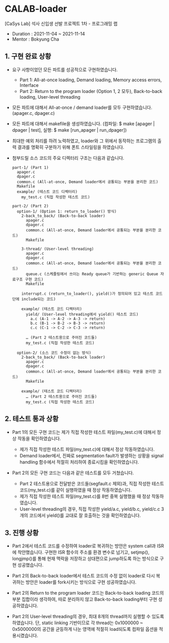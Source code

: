 # CALAB-loader

[CaSys Lab] 석사 신입생 선발 프로젝트 1차 - 프로그래밍 랩

* Duration : 2021-11-04 ~ 2021-11-14
* Mentor : Bokyung Cha


## 1. 구현 완료 상황

* 요구 사항이었던 모든 파트를 성공적으로 구현하였습니다.
  - Part 1: All-at-once loading, Demand loading, Memory access errors, Interface
  - Part 2: Return to the program loader (Option 1, 2 모두), Back-to-back loading, User-level threading

* 모든 파트에 대해서 All-at-once / demand loader를 모두 구현하였습니다. (apager.c, dpager.c)
* 모든 파트에 대해서 makefile을 생성하였습니다. (컴파일: $ make [apager | dpager | test], 실행: $ make [run_apager | run_dpager])

* 최대한 예외 처리를 하려 노력하였고, loader와 그 위에서 동작하는 프로그램의 출력 결과를 명확히 구분하기 위해 폰트 스타일링을 하였습니다.

* 첨부드릴 소스 코드의 주요 디렉터리 구조는 다음과 같습니다.

      part-1/ (Part 1)
        apager.c
        dpager.c
        common.c (All-at-once, Demand loader에서 공통되는 부분을 분리한 코드)
        Makefile
        example/ (테스트 코드 디렉터리)
          my_test.c (직접 작성한 테스트 코드)

      part-2/ (Part 2)
        option-1/ (Option 1: return_to_loader() 방식)
          2-back_to_back/ (Back-to-back loader)
            apager.c
            dpager.c
            common.c (All-at-once, Demand loader에서 공통되는 부분을 분리한 코드)
            Makefile

          3-thread/ (User-level threading)
            apager.c
            dpager.c
            common.c (All-at-once, Demand loader에서 공통되는 부분을 분리한 코드)
            queue.c (스케줄링에서 쓰이는 Ready queue가 기반하는 generic Queue 자료구조 구현 코드)
            Makefile

          interrupt.c (return_to_loader(), yield()가 정의되어 있고 테스트 코드 단에 include되는 코드)

          example/ (테스트 코드 디렉터리)
            yield/ (User-level threading에서 yield() 테스트 코드)
              a.c (A-1 -> A-2 -> A-3 -> return)
              b.c (B-1 -> B-2 -> B-3 -> return)
              c.c (C-1 -> C-2 -> C-3 -> return)

            … (Part 2 테스트용으로 주어진 코드들)
            my_test.c (직접 작성한 테스트 코드)

        option-2/ (소스 코드 수정이 없는 방식)
          2-back_to_back/ (Back-to-back loader)
            apager.c
            dpager.c
            common.c (All-at-once, Demand loader에서 공통되는 부분을 분리한 코드)
            Makefile

          example/ (테스트 코드 디렉터리)
            … (Part 2 테스트용으로 주어진 코드들)
            my_test.c (직접 작성한 테스트 코드)


## 2. 테스트 통과 상황

* Part 1의 모든 구현 코드는 제가 직접 작성한 테스트 파일(my_test.c)에 대해서 정상 작동을 확인하였습니다.
  - 제가 직접 작성한 테스트 파일(my_test.c)에 대해서 정상 작동하였습니다.
  - Demand loader에서, 진짜로 segmentation fault가 발생하는 상황을 signal handling 함수에서 적절히 처리하여 종료시킴을 확인하였습니다.

* Part 2의 모든 구현 코드는 다음과 같은 테스트를 모두 거쳤습니다.
  - Part 2 테스트용으로 전달받은 코드들(segfault.c 제외)과, 직접 작성한 테스트 코드(my_test.c)를 같이 실행하였을 때 정상 작동하였습니다.
  - 제가 직접 작성한 테스트 파일(my_test.c)를 8번 중복 실행했을 때 정상 작동하였습니다.
  - User-level threading의 경우, 직접 작성한 yield/a.c, yield/b.c, yield/c.c 3개의 코드에서 yield()를 교대로 잘 호출하는 것을 확인하였습니다.


## 3. 진행 상황 

* Part 2에서 테스트 코드를 수정하여 loader로 복귀하는 방안은 system call과 ISR에 착안했습니다.
  구현한 ISR 함수의 주소를 환경 변수로 넘기고, setjmp(), longjmp()를 통해 현재 맥락을 저장하고 상대편으로 jump하도록 하는 방식으로 구현 성공했습니다.

* Part 2의 Back-to-back loader에서 테스트 코드의 수정 없이 loader로 다시 복귀하는 방안은 loader를 fork시키는 방식으로 구현 성공하였습니다.

* Part 2의 Return to the program loader 코드는 Back-to-back loading 코드의 부분 집합이라 생각하여,
  따로 분리하지 않고 Back-to-back loading부터 구현 성공하였습니다.

* Part 2의 User-level threading의 경우, 최대 8개의 thread까지 실행할 수 있도록 하였습니다.
  단, static linking 기반이므로 각 thread는 0x1000000 ~ 0x5000000의 공간을 균등하게 나눈 영역에 적절히 load되도록 컴파일 옵션을 적용시켰습니다.
